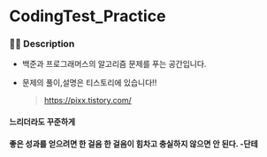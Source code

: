 # CodingTest_Practice

### 👩‍💻 Description
- 백준과 프로그래머스의 알고리즘 문제를 푸는 공간입니다.

- 문제의 풀이,설명은 티스토리에 있습니다!!
  > https://pixx.tistory.com/

#### 느리더라도 꾸준하게
#### 좋은 성과를 얻으려면 한 걸음 한 걸음이 힘차고 충실하지 않으면 안 된다. -단테
  

